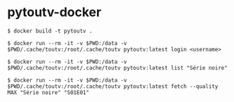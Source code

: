 # pytoutv-docker

```console
$ docker build -t pytoutv .
```

```console
$ docker run --rm -it -v $PWD:/data -v $PWD/.cache/toutv:/root/.cache/toutv pytoutv:latest login <username>
```

```console
$ docker run --rm -it -v $PWD:/data -v $PWD/.cache/toutv:/root/.cache/toutv pytoutv:latest list "Série noire"
```

```console
$ docker run --rm -it -v $PWD:/data -v $PWD/.cache/toutv:/root/.cache/toutv pytoutv:latest fetch --quality MAX "Série noire" "S01E01"
```

